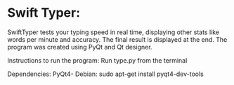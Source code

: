 # Swift Typer:

SwiftTyper tests your typing speed in real time, displaying other stats like words per minute and accuracy. The final result is displayed at the end.
The program was created using PyQt and Qt designer.

Instructions to run the program:
Run type.py from the terminal

Dependencies:
PyQt4-	Debian: sudo apt-get install pyqt4-dev-tools
